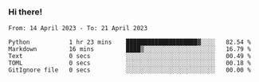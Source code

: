 ### Hi there!

<!--START_SECTION:waka-->

```text
From: 14 April 2023 - To: 21 April 2023

Python           1 hr 23 mins    ████████████████████▓░░░░   82.54 %
Markdown         16 mins         ████▒░░░░░░░░░░░░░░░░░░░░   16.79 %
Text             0 secs          ░░░░░░░░░░░░░░░░░░░░░░░░░   00.49 %
TOML             0 secs          ░░░░░░░░░░░░░░░░░░░░░░░░░   00.18 %
GitIgnore file   0 secs          ░░░░░░░░░░░░░░░░░░░░░░░░░   00.00 %
```

<!--END_SECTION:waka-->
